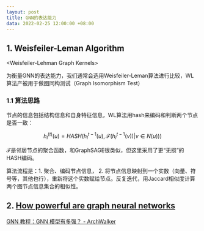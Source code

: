 ```yaml
---
layout: post
title: GNN的表达能力
data: 2022-02-25 12:00:00 +08:00
---
```




## 1. Weisfeiler-Leman Algorithm

\<Weisfeiler-Lehman Graph Kernels\>

为衡量GNN的表达能力，我们通常会选用Weisfeiler-Leman算法进行比较，WL算法产被用于做图同构测试（Graph Isomorphism Test）



### 1.1 算法思路 

节点的信息包括结构信息和自身特征信息，WL算法用hash来编码和判断两个节点是否一致：


$$
h_l^(t)(u) = HASH(h_l^{t-1}(u), \mathcal F(h_l^{t-1}(v))|v \in N(u)))
$$


$\mathcal F$是邻居节点的聚合函数，和GraphSAGE很类似，但这里采用了更“无损”的HASH编码。

算法流程是：1. 聚合、编码节点信息， 2. 将节点信息映射到一个实数（向量、符号等，其他也行），重新将这个实数赋给节点。反复迭代，用Jaccard相似度计算两个图节点信息集合的相似性。





## 2. [**How powerful are graph neural networks**](http://arxiv.org/abs/1810.00826)



[GNN 教程：GNN 模型有多强？ - ArchWalker](https://archwalker.github.io/blog/2019/06/22/GNN-Theory-Power.html)

